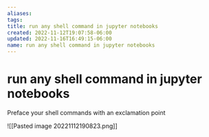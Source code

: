 ```yaml
---
aliases: 
tags: 
title: run any shell command in jupyter notebooks
created: 2022-11-12T19:07:58-06:00
updated: 2022-11-16T16:49:15-06:00
name: run any shell command in jupyter notebooks
---
```

# run any shell command in jupyter notebooks

Preface your shell commands with an exclamation point 

![[Pasted image 20221112190823.png]]